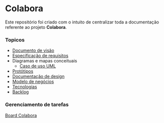 # Colabora

Este repositório foi criado com o intuito de centralizar toda a documentação referente ao projeto **Colabora**.

### Topicos
- [Documento de visão]()
- [Especificação de requisitos](https://github.com/gi-flor/colabora-docs/wiki/Especifica%C3%A7%C3%A3o-de-requisitos)
- Diagramas e mapas conceituais
  - [Caso de uso UML](https://github.com/gi-flor/colabora-docs/wiki/Diagrama-UML-de-Caso-de-Uso)
- [Protótipos]()
- [Documentação de design]()
- [Modelo de negócios]()
- [Tecnologias]()
- [Backlog]()

### Gerenciamento de tarefas
[Board Colabora](https://github.com/users/ragazoni/projects/1/views/5)


